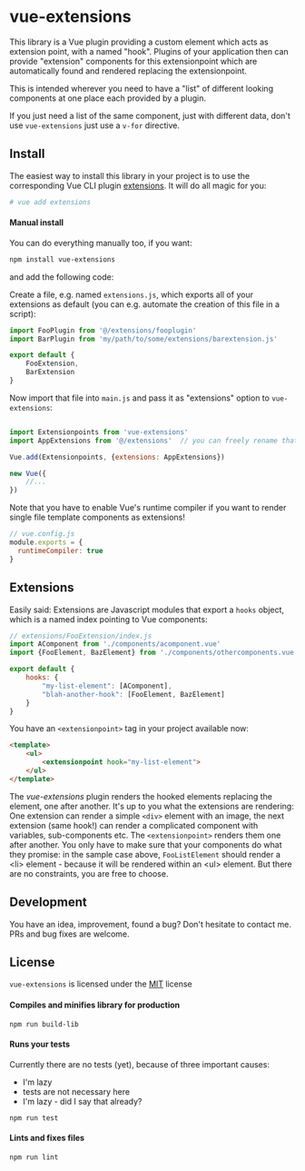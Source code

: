 # vue-extensions

This library is a Vue plugin providing a custom element which acts as extension point, with a named "hook". Plugins of your application then can provide "extension" components for this extensionpoint which are automatically found and rendered replacing the extensionpoint.

This is intended wherever you need to have a "list" of different looking components at one place each provided by a plugin.

If you just need a list of the same component, just with different data, don't use `vue-extensions` just use a `v-for` directive.

## Install

The easiest way to install this library in your project is to use the corresponding Vue CLI plugin [extensions](https://github.com/nerdocs/vue-cli-plugin-extensions). It will do all magic for you:
```bash
# vue add extensions
```

#### Manual install

You can do everything manually too, if you want:
```bash
npm install vue-extensions
```
and add the following code:

Create a file, e.g. named `extensions.js`, which exports all of your extensions as default (you can e.g. automate the creation of this file in a script):
```javascript
import FooPlugin from '@/extensions/fooplugin'
import BarPlugin from 'my/path/to/some/extensions/barextension.js'

export default {
    FooExtension,
    BarExtension
}
```

Now import that file into `main.js` and pass it as "extensions" option to `vue-extensions`:

```javascript

import Extensionpoints from 'vue-extensions'
import AppExtensions from '@/extensions'  // you can freely rename that

Vue.add(Extensionpoints, {extensions: AppExtensions})

new Vue({
    //...
})
```

Note that you have to enable Vue's runtime compiler if you want to render single file template components as extensions!

```Javascript
// vue.config.js
module.exports = {
  runtimeCompiler: true
}
```

## Extensions

Easily said: Extensions are Javascript modules that export a `hooks` object, which is a named index pointing to Vue components:

```javascript
// extensions/FooExtension/index.js
import AComponent from './components/acomponent.vue'
import {FooElement, BazElement} from './components/othercomponents.vue'

export default {
    hooks: {
        "my-list-element": [AComponent],
        "blah-another-hook": [FooElement, BazElement]
    }   
}
```

You have an `<extensionpoint>` tag in your project available now:

```html
<template>
    <ul>
        <extensionpoint hook="my-list-element">
    </ul>
</template>
```

The *vue-extensions* plugin renders the hooked elements replacing the <extensionpoint> element, one after another. It's up to you what the extensions are rendering: One extension can render a simple `<div>` element with an image, the next extension (same hook!) can render a complicated component with variables, sub-components etc. The `<extensionpoint>` renders them one after another. You only have to make sure that your components do what they promise: in the sample case above, `FooListElement` should render a \<li\> element - because it will be rendered within an \<ul\> element. But there are no constraints, you are free to choose.


## Development

You have an idea, improvement, found a bug? Don't hesitate to contact me. PRs and bug fixes are welcome.

## License

`vue-extensions` is licensed under the [MIT](https://opensource.org/licenses/mit-license.php) license

#### Compiles and minifies library for production
```
npm run build-lib
```

#### Runs your tests
Currently there are no tests (yet), because of three important causes:

* I'm lazy
* tests are not necessary here
* I'm lazy - did I say that already?

```
npm run test
```

#### Lints and fixes files
```
npm run lint
```
